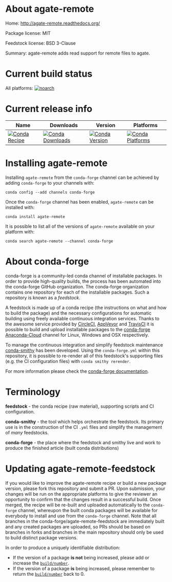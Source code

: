 About agate-remote
==================

Home: http://agate-remote.readthedocs.org/

Package license: MIT

Feedstock license: BSD 3-Clause

Summary: agate-remote adds read support for remote files to agate.



Current build status
====================

All platforms:
[![noarch](https://img.shields.io/circleci/project/github/conda-forge/agate-remote-feedstock/master.svg?label=noarch)](https://circleci.com/gh/conda-forge/agate-remote-feedstock)

Current release info
====================

| Name | Downloads | Version | Platforms |
| --- | --- | --- | --- |
| [![Conda Recipe](https://img.shields.io/badge/recipe-agate--remote-green.svg)](https://anaconda.org/conda-forge/agate-remote) | [![Conda Downloads](https://img.shields.io/conda/dn/conda-forge/agate-remote.svg)](https://anaconda.org/conda-forge/agate-remote) | [![Conda Version](https://img.shields.io/conda/vn/conda-forge/agate-remote.svg)](https://anaconda.org/conda-forge/agate-remote) | [![Conda Platforms](https://img.shields.io/conda/pn/conda-forge/agate-remote.svg)](https://anaconda.org/conda-forge/agate-remote) |

Installing agate-remote
=======================

Installing `agate-remote` from the `conda-forge` channel can be achieved by adding `conda-forge` to your channels with:

```
conda config --add channels conda-forge
```

Once the `conda-forge` channel has been enabled, `agate-remote` can be installed with:

```
conda install agate-remote
```

It is possible to list all of the versions of `agate-remote` available on your platform with:

```
conda search agate-remote --channel conda-forge
```


About conda-forge
=================

conda-forge is a community-led conda channel of installable packages.
In order to provide high-quality builds, the process has been automated into the
conda-forge GitHub organization. The conda-forge organization contains one repository
for each of the installable packages. Such a repository is known as a *feedstock*.

A feedstock is made up of a conda recipe (the instructions on what and how to build
the package) and the necessary configurations for automatic building using freely
available continuous integration services. Thanks to the awesome service provided by
[CircleCI](https://circleci.com/), [AppVeyor](http://www.appveyor.com/)
and [TravisCI](https://travis-ci.org/) it is possible to build and upload installable
packages to the [conda-forge](https://anaconda.org/conda-forge)
[Anaconda-Cloud](http://docs.anaconda.org/) channel for Linux, Windows and OSX respectively.

To manage the continuous integration and simplify feedstock maintenance
[conda-smithy](http://github.com/conda-forge/conda-smithy) has been developed.
Using the ``conda-forge.yml`` within this repository, it is possible to re-render all of
this feedstock's supporting files (e.g. the CI configuration files) with ``conda smithy rerender``.

For more information please check the [conda-forge documentation](https://conda-forge.org/docs/).

Terminology
===========

**feedstock** - the conda recipe (raw material), supporting scripts and CI configuration.

**conda-smithy** - the tool which helps orchestrate the feedstock.
                   Its primary use is in the construction of the CI ``.yml`` files
                   and simplify the management of *many* feedstocks.

**conda-forge** - the place where the feedstock and smithy live and work to
                  produce the finished article (built conda distributions)


Updating agate-remote-feedstock
===============================

If you would like to improve the agate-remote recipe or build a new
package version, please fork this repository and submit a PR. Upon submission,
your changes will be run on the appropriate platforms to give the reviewer an
opportunity to confirm that the changes result in a successful build. Once
merged, the recipe will be re-built and uploaded automatically to the
`conda-forge` channel, whereupon the built conda packages will be available for
everybody to install and use from the `conda-forge` channel.
Note that all branches in the conda-forge/agate-remote-feedstock are
immediately built and any created packages are uploaded, so PRs should be based
on branches in forks and branches in the main repository should only be used to
build distinct package versions.

In order to produce a uniquely identifiable distribution:
 * If the version of a package **is not** being increased, please add or increase
   the [``build/number``](http://conda.pydata.org/docs/building/meta-yaml.html#build-number-and-string).
 * If the version of a package **is** being increased, please remember to return
   the [``build/number``](http://conda.pydata.org/docs/building/meta-yaml.html#build-number-and-string)
   back to 0.